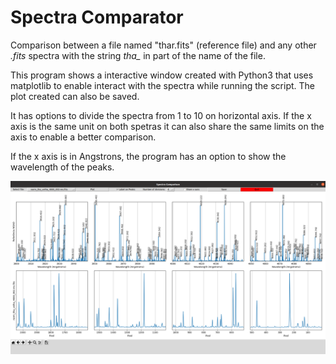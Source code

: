 # Spectra Comparator
Comparison between a file named "thar.fits" (reference file) and any other *.fits* spectra with the string *tha_* in part of the name of the file.  

This program shows a interactive window created with Python3 that uses matplotlib to enable interact with the spectra while running the script.   The plot created can also be saved.  

It has options to divide the spectra from 1 to 10 on horizontal axis. If the x axis is the same unit on both spetras it can also share the same limits on the axis to enable a better comparison.  

If the x axis is in Angstrons, the program has an option to show the wavelength of the peaks.  

![example](example.png)